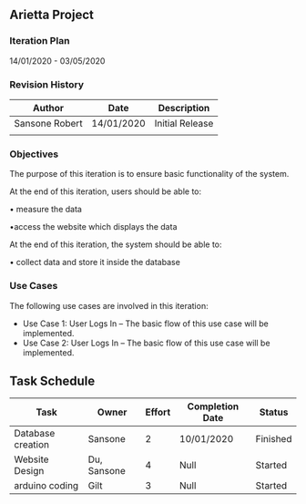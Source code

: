 ## Arietta Project
### Iteration Plan
14/01/2020 - 03/05/2020

### Revision History
| Author         | Date       | Description     |
|----------------|------------|-----------------|
| Sansone Robert | 14/01/2020 | Initial Release |
|                |            |                 |

### Objectives
The purpose of this iteration is to ensure basic functionality of the system.

 At the end of this iteration, users should be able to:
 
•	measure the data

•access the website which displays the data

At the end of this iteration, the system should be able to:

•	collect data and store it inside the database


### Use Cases
The following use cases are involved in this iteration:
* Use Case 1: User Logs In – The basic flow of this use case will be implemented.
*	Use Case 2: User Logs In – The basic flow of this use case will be implemented.

## Task Schedule
| Task | Owner | Effort | Completion Date | Status |
|---|---|---|---|---|
|Database creation|Sansone|2|10/01/2020|Finished|
|Website Design|Du, Sansone|4|Null|Started|
|arduino coding|Gilt|3|Null|Started|
